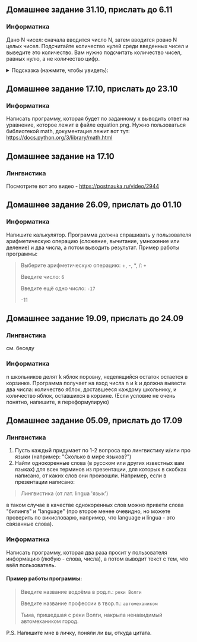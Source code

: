 ## Домашнее задание 31.10, прислать до 6.11
### Информатика
Дано N чисел: сначала вводится число N, затем вводится ровно N целых чисел. Подсчитайте количество нулей среди введенных чисел и выведите это количество. Вам нужно подсчитать количество чисел, равных нулю, а не количество цифр.
<details><summary>Подсказка (нажмите, чтобы увидеть):</summary>
<p>

Надо завести переменную, изначально равную нулю, в которой будет лежать количество нулей. Запустить цикл, на каждом шаге которого считывать число, введённое пользователем, и, *если* оно равно нулю, прибавлять один к вашей переменной. После завершения цикла надо распечатать значение переменной.

</p>
</details>

## Домашнее задание 17.10, прислать до 23.10
### Информатика
Написать программу, которая будет по заданному х выводить ответ на уравнение, которое лежит в файле equation.png. Нужно пользоваться библиотекой math, документация лежит вот тут: https://docs.python.org/3/library/math.html

## Домашнее задание на 17.10
### Лингвистика
Посмотрите вот это видео - https://postnauka.ru/video/2944

## Домашнее задание 26.09, прислать до 01.10
### Информатика
Напишите калькулятор. Программа должна спрашивать у пользователя арифметическую операцию (сложение, вычитание, умножение или деление) и два числа, а потом выводить результат. Пример работы программы:
>Выберите арифметическую операцию: +, -, \*, /: `+`
>
>Введите число: `6`
>
>Введите ещё одно число: `-17`
>
>-11

## Домашнее задание 19.09, прислать до 24.09
### Лингвистика
см. беседу
### Информатика
n школьников делят k яблок поровну, неделящийся остаток остается в корзинке. Программа получает на вход числа n и k и должна вывести два числа: количество яблок, доставшееся каждому школьнику, и количество яблок, оставшихся в корзине. (Если условие не очень понятно, напишите, я переформулирую)

## Домашнее задание 05.09, прислать до 17.09
### Лингвистика
1. Пусть каждый придумает по 1-2 вопроса про лингвистику и/или про языки (например: "Сколько в мире языков?")
2. Найти однокоренные слова (в русском или других известных вам языках) для всех терминов из презентации, для которых в скобках написано, от каких слов они произошли. Например, если в презентации написано:
>Лингвистика (от лат. lingua 'язык')

в таком случае в качестве однокоренных слов можно привети слова "билингв" и "language" (про второе менее очевидно, но можете проверить по викисловарю, например, что language и lingua - это связанные слова).
### Информатика
Написать программу, которая два раза просит у пользователя информацию (любую - слова, числа), а потом выводит текст с тем, что ввёл пользователь.
#### Пример работы программы:
>Введите название водоёма в род.п.: `реки Волги`
>
>Введите название профессии в твор.п.: `автомехаником`
>
>Тьма, пришедшая с реки Волги, накрыла ненавидимый автомехаником город.

P.S. Напишите мне в личку, поняли ли вы, откуда цитата.
